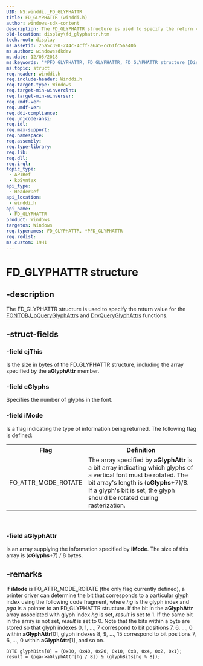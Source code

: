 ```yaml
---
UID: NS:winddi._FD_GLYPHATTR
title: FD_GLYPHATTR (winddi.h)
author: windows-sdk-content
description: The FD_GLYPHATTR structure is used to specify the return value for the FONTOBJ_pQueryGlyphAttrs and DrvQueryGlyphAttrs functions.
old-location: display\fd_glyphattr.htm
tech.root: display
ms.assetid: 25a5c390-244c-4cff-a6a5-cc61fc5aa40b
ms.author: windowssdkdev
ms.date: 12/05/2018
ms.keywords: "*PFD_GLYPHATTR, FD_GLYPHATTR, FD_GLYPHATTR structure [Display Devices], PFD_GLYPHATTR, PFD_GLYPHATTR structure pointer [Display Devices], display.fd_glyphattr, grstrcts_5edf5620-9123-4fdd-b402-d7e06bdeee2a.xml, winddi/FD_GLYPHATTR, winddi/PFD_GLYPHATTR"
ms.topic: struct
req.header: winddi.h
req.include-header: Winddi.h
req.target-type: Windows
req.target-min-winverclnt: 
req.target-min-winversvr: 
req.kmdf-ver: 
req.umdf-ver: 
req.ddi-compliance: 
req.unicode-ansi: 
req.idl: 
req.max-support: 
req.namespace: 
req.assembly: 
req.type-library: 
req.lib: 
req.dll: 
req.irql: 
topic_type:
 - APIRef
 - kbSyntax
api_type:
 - HeaderDef
api_location:
 - winddi.h
api_name:
 - FD_GLYPHATTR
product: Windows
targetos: Windows
req.typenames: FD_GLYPHATTR, *PFD_GLYPHATTR
req.redist: 
ms.custom: 19H1
---
```


# FD_GLYPHATTR structure


## -description


The FD_GLYPHATTR structure is used to specify the return value for the <a href="https://docs.microsoft.com/windows/desktop/api/winddi/nf-winddi-fontobj_pqueryglyphattrs">FONTOBJ_pQueryGlyphAttrs</a> and <a href="https://docs.microsoft.com/windows/desktop/api/winddi/nc-winddi-pfn_drvqueryglyphattrs">DrvQueryGlyphAttrs</a> functions.


## -struct-fields




### -field cjThis

Is the size in bytes of the FD_GLYPHATTR structure, including the array specified by the <b>aGlyphAttr</b> member.


### -field cGlyphs

Specifies the number of glyphs in the font.


### -field iMode

Is a flag indicating the type of information being returned. The following flag is defined:

<table>
<tr>
<th>Flag</th>
<th>Definition</th>
</tr>
<tr>
<td>
FO_ATTR_MODE_ROTATE

</td>
<td>
The array specified by <b>aGlyphAttr</b> is a bit array indicating which glyphs of a vertical font must be rotated. The bit array's length is (<b>cGlyphs</b>+7)/8. If a glyph's bit is set, the glyph should be rotated during rasterization.

</td>
</tr>
</table>
 


### -field aGlyphAttr

Is an array supplying the information specified by <b>iMode</b>. The size of this array is (<b>cGlyphs</b>+7) / 8 bytes.


## -remarks



If <b>iMode</b> is FO_ATTR_MODE_ROTATE (the only flag currently defined), a printer driver can determine the bit that corresponds to a particular glyph index using the following code fragment, where <i>hg</i> is the glyph index and <i>pga</i> is a pointer to an FD_GLYPHATTR structure. If the bit in the <b>aGlyphAttr</b> array associated with glyph index <i>hg</i> is set, <i>result</i> is set to 1. If the same bit in the array is not set, <i>result</i> is set to 0. Note that the bits within a byte are stored so that glyph indexes 0, 1, ..., 7 correspond to bit positions 7, 6, ..., 0 within <b>aGlyphAttr</b>[0], glyph indexes 8, 9, ..., 15 correspond to bit positions 7, 6, ..., 0 within <b>aGlyphAttr</b>[1], and so on. 


```
BYTE glyphBits[8] = {0x80, 0x40, 0x20, 0x10, 0x8, 0x4, 0x2, 0x1};
result = (pga->aGlyphAttr[hg / 8]) & (glyphBits[hg % 8]);
```




